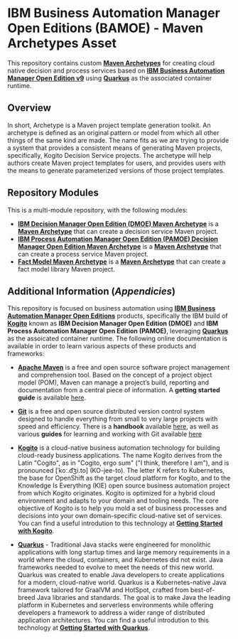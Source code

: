 # IBM Business Automation Manager Open Editions (BAMOE) - Maven Archetypes Asset

This repository contains custom [**Maven Archetypes**](https://maven.apache.org/guides/introduction/introduction-to-archetypes.html) for creating cloud native decision and process services based on [**IBM Business Automation Manager Open Edition v9**](https://www.ibm.com/docs/en/ibamoe/9.0.0?topic=introduction-what-is-bamoe) using [**Quarkus**](https://https://quarkus.io//) as the associated container runtime.

## Overview

In short, Archetype is a Maven project template generation toolkit. An archetype is defined as an original pattern or model from which all other things of the same kind are made. The name fits as we are trying to provide a system that provides a consistent means of generating Maven projects, specifically, Kogito Decision Service projects. The archetype will help authors create Maven project templates for users, and provides users with the means to generate parameterized versions of those project templates.

## Repository Modules

This is a multi-module repository, with the following modules:

- [**IBM Decision Manager Open Edition (DMOE) Maven Archetype**](./dmoe-maven-archetype) is a [**Maven Archetype**](https://maven.apache.org/guides/introduction/introduction-to-archetypes.html) that can create a decision service Maven project. 
- [**IBM Process Automation Manager Open Edition (PAMOE) Decision Manager Open Edition Maven Archetype**](./pamoe-maven-archetype) is a [**Maven Archetype**](https://maven.apache.org/guides/introduction/introduction-to-archetypes.html) that can create a process service Maven project. 
- [**Fact Model Maven Archetype**](./fact-model-maven-archetype) is a [**Maven Archetype**](https://maven.apache.org/guides/introduction/introduction-to-archetypes.html) that can create a fact model library Maven project. 

## Additional Information (*Appendicies*)
This repository is focused on business automation using [**IBM Business Automation Manager Open Editions**](https://www.ibm.com/docs/en/ibamoe/9.0.0?topic=introduction-what-is-bamoe) products, specifically the IBM build of [**Kogito**](https://kogito.kie.org/) known as **IBM Decision Manager Open Edition (DMOE)** and **IBM Process Automation Manager Open Edition (PAMOE)**, leveraging [**Quarkus**](https://quarkus.io/) as the assoicated container runtime.  The following online documentation is available in order to learn various aspects of these products and frameworks:

- [**Apache Maven**](https://maven.apache.org/) is a free and open source software project management and comprehension tool. Based on  the concept of a project object model (POM), Maven can manage a project’s build, reporting and documentation from a central piece of  information. A **getting started guide** is available [here](http://maven.apache.org/guides/getting-started/).

- [**Git**](https://git-scm.com//) is a free and open source distributed version control system designed to handle everything from small to very large projects with speed and efficiency. There is a **handbook** available [here](https://guides.github.com/introduction/git-handbook/), as well as various **guides** for learning and working with Git available [here](https://guides.github.com/)

- [**Kogito**](https://kogito.kie.org/) is a cloud-native business automation technology for building cloud-ready business applications. The name Kogito derives from the Latin "Cogito", as in "Cogito, ergo sum" ("I think, therefore I am"), and is pronounced [ˈkoː.d͡ʒi.to] (KO-jee-to). The letter K refers to Kubernetes, the base for OpenShift as the target cloud platform for Kogito, and to the Knowledge Is Everything (KIE) open source business automation project from which Kogito originates.  Kogito is optimized for a hybrid cloud environment and adapts to your domain and tooling needs. The core objective of Kogito is to help you mold a set of business processes and decisions into your own domain-specific cloud-native set of services.  You can find a useful introdution to this technology at [**Getting Started with Kogito**](https://kogito.kie.org/get-started/).

- [**Quarkus**](https://quarkus.io/) - Traditional Java stacks were engineered for monolithic applications with long startup times and large memory requirements in a world where the cloud, containers, and Kubernetes did not exist. Java frameworks needed to evolve to meet the needs of this new world.  Quarkus was created to enable Java developers to create applications for a modern, cloud-native world. Quarkus is a Kubernetes-native Java framework tailored for GraalVM and HotSpot, crafted from best-of-breed Java libraries and standards. The goal is to make Java the leading platform in Kubernetes and serverless environments while offering developers a framework to address a wider range of distributed application architectures.  You can find a useful introdution to this technology at [**Getting Started with Quarkus**](https://quarkus.io/get-started/).


